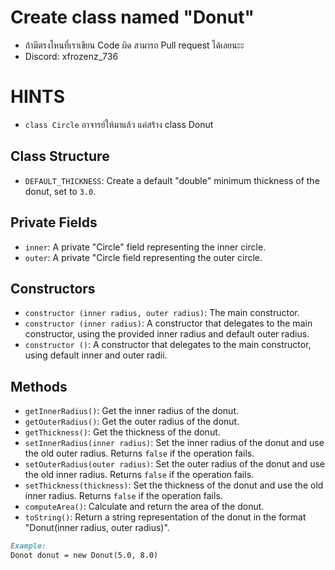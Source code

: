 # Create class named "Donut"
- ถ้ามีตรงไหนที่เราเขียน Code ผิด สามารถ Pull request ได้เลยนะะ
- Discord: xfrozenz_736

# HINTS 

- `class Circle` อาจารย์ให้มาแล้ว แค่สร้าง class Donut

## Class Structure

- `DEFAULT_THICKNESS`: Create a default "double" minimum thickness of the donut, set to `3.0`.

## Private Fields

- `inner`: A private "Circle" field representing the inner circle.
- `outer`: A private "Circle field representing the outer circle.

## Constructors

- `constructor (inner radius, outer radius)`: The main constructor.
- `constructor (inner radius)`: A constructor that delegates to the main constructor, using the provided inner radius and default outer radius.
- `constructor ()`: A constructor that delegates to the main constructor, using default inner and outer radii.

## Methods

- `getInnerRadius()`: Get the inner radius of the donut.
- `getOuterRadius()`: Get the outer radius of the donut.
- `getThickness()`: Get the thickness of the donut.
- `setInnerRadius(inner radius)`: Set the inner radius of the donut and use the old outer radius. Returns `false` if the operation fails.
- `setOuterRadius(outer radius)`: Set the outer radius of the donut and use the old inner radius. Returns `false` if the operation fails.
- `setThickness(thickness)`: Set the thickness of the donut and use the old inner radius. Returns `false` if the operation fails.
- `computeArea()`: Calculate and return the area of the donut.
- `toString()`: Return a string representation of the donut in the format "Donut(inner radius, outer radius)".

```markdown
Example:
Donot donut = new Donut(5.0, 8.0)
